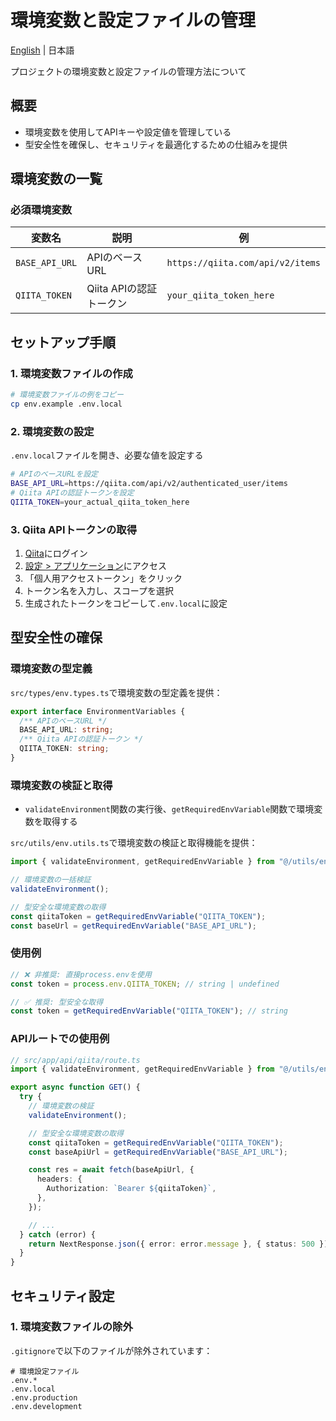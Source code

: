 # 環境変数と設定ファイルの管理

[English](../lang/en-environment.md) | 日本語

プロジェクトの環境変数と設定ファイルの管理方法について

## 概要

- 環境変数を使用してAPIキーや設定値を管理している
- 型安全性を確保し、セキュリティを最適化するための仕組みを提供

## 環境変数の一覧

### 必須環境変数

| 変数名         | 説明                    | 例                               |
| -------------- | ----------------------- | -------------------------------- |
| `BASE_API_URL` | APIのベースURL          | `https://qiita.com/api/v2/items` |
| `QIITA_TOKEN`  | Qiita APIの認証トークン | `your_qiita_token_here`          |

## セットアップ手順

### 1. 環境変数ファイルの作成

```bash
# 環境変数ファイルの例をコピー
cp env.example .env.local
```

### 2. 環境変数の設定

`.env.local`ファイルを開き、必要な値を設定する

```bash
# APIのベースURLを設定
BASE_API_URL=https://qiita.com/api/v2/authenticated_user/items
# Qiita APIの認証トークンを設定
QIITA_TOKEN=your_actual_qiita_token_here
```

### 3. Qiita APIトークンの取得

1. [Qiita](https://qiita.com)にログイン
2. [設定 > アプリケーション](https://qiita.com/settings/applications)にアクセス
3. 「個人用アクセストークン」をクリック
4. トークン名を入力し、スコープを選択
5. 生成されたトークンをコピーして`.env.local`に設定

## 型安全性の確保

### 環境変数の型定義

`src/types/env.types.ts`で環境変数の型定義を提供：

```typescript
export interface EnvironmentVariables {
  /** APIのベースURL */
  BASE_API_URL: string;
  /** Qiita APIの認証トークン */
  QIITA_TOKEN: string;
}
```

### 環境変数の検証と取得

- `validateEnvironment`関数の実行後、`getRequiredEnvVariable`関数で環境変数を取得する

`src/utils/env.utils.ts`で環境変数の検証と取得機能を提供：

```typescript
import { validateEnvironment, getRequiredEnvVariable } from "@/utils/env.utils";

// 環境変数の一括検証
validateEnvironment();

// 型安全な環境変数の取得
const qiitaToken = getRequiredEnvVariable("QIITA_TOKEN");
const baseUrl = getRequiredEnvVariable("BASE_API_URL");
```

### 使用例

```typescript
// ❌ 非推奨: 直接process.envを使用
const token = process.env.QIITA_TOKEN; // string | undefined

// ✅ 推奨: 型安全な取得
const token = getRequiredEnvVariable("QIITA_TOKEN"); // string
```

### APIルートでの使用例

```typescript
// src/app/api/qiita/route.ts
import { validateEnvironment, getRequiredEnvVariable } from "@/utils/env.utils";

export async function GET() {
  try {
    // 環境変数の検証
    validateEnvironment();

    // 型安全な環境変数の取得
    const qiitaToken = getRequiredEnvVariable("QIITA_TOKEN");
    const baseApiUrl = getRequiredEnvVariable("BASE_API_URL");

    const res = await fetch(baseApiUrl, {
      headers: {
        Authorization: `Bearer ${qiitaToken}`,
      },
    });

    // ...
  } catch (error) {
    return NextResponse.json({ error: error.message }, { status: 500 });
  }
}
```

## セキュリティ設定

### 1. 環境変数ファイルの除外

`.gitignore`で以下のファイルが除外されています：

```gitignore
# 環境設定ファイル
.env.*
.env.local
.env.production
.env.development
```
